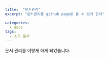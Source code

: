 ```yaml
---
title:  "문서관리"
excerpt: "문서관리를 github page로 볼 수 있게 한다"

categories:
  - docs
tags:
  - 초기 문서
---
```

문서 관리를 이렇게 하게 되었습니다.